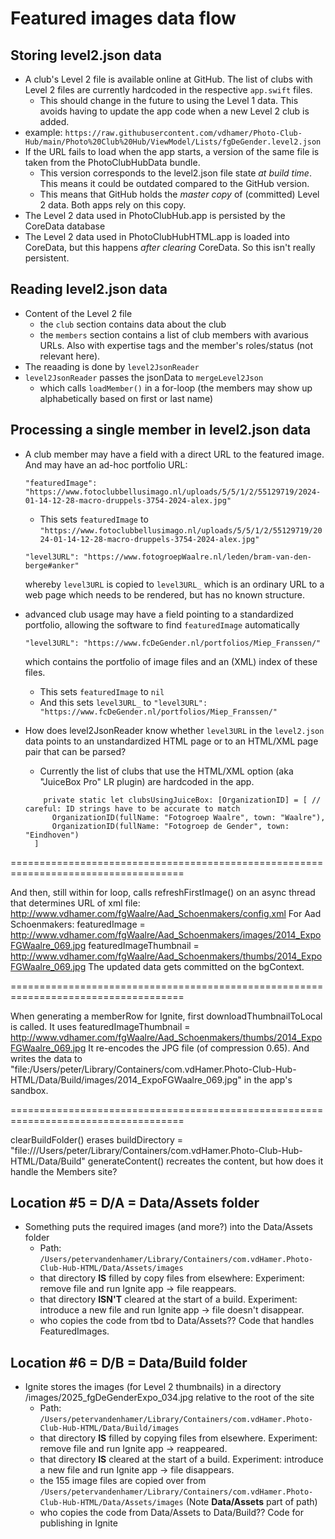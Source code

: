 #  Featured images data flow

## Storing level2.json data

- A club's Level 2 file is available online at GitHub. The list of clubs with Level 2 files are currently hardcoded in the respective `app.swift` files.
  - This should change in the future to using the Level 1 data. This avoids having to update the app code when a new Level 2 club is added.
- example: `https://raw.githubusercontent.com/vdhamer/Photo-Club-Hub/main/Photo%20Club%20Hub/ViewModel/Lists/fgDeGender.level2.json`
- If the URL fails to load when the app starts, a version of the same file is taken from the PhotoClubHubData bundle.
  - This version corresponds to the level2.json file state _at build time_. This means it could be outdated compared to the GitHub version.
  - This means that GitHub holds the _master copy_ of (committed) Level 2 data. Both apps rely on this copy.
- The Level 2 data used in PhotoClubHub.app is persisted by the CoreData database
- The Level 2 data used in PhotoClubHubHTML.app is loaded into CoreData, but this happens _after clearing_ CoreData. So this isn't really persistent.

## Reading level2.json data

- Content of the Level 2 file
  - the `club` section contains data about the club
  - the `members` section contains a list of club members with avarious URLs. Also with expertise tags and the member's roles/status (not relevant here).
- The reaading is done by `level2JsonReader`
- `level2JsonReader` passes the jsonData to `mergeLevel2Json`
  - which calls `loadMember()` in a for-loop (the members may show up alphabetically based on first or last name)
 
## Processing a single member in level2.json data

- A club member may have a field with a direct URL to the featured image. And may have an ad-hoc portfolio URL:

  ``"featuredImage": "https://www.fotoclubbellusimago.nl/uploads/5/5/1/2/55129719/2024-01-14-12-28-macro-druppels-3754-2024-alex.jpg"``
  
  - This sets `featuredImage` to `"https://www.fotoclubbellusimago.nl/uploads/5/5/1/2/55129719/2024-01-14-12-28-macro-druppels-3754-2024-alex.jpg"`
  
  ``"level3URL": "https://www.fotogroepWaalre.nl/leden/bram-van-den-berge#anker"``

  whereby `level3URL` is copied to `level3URL_` which is an ordinary URL to a web page which needs to be rendered, but has no known structure.

- advanced club usage may have a field pointing to a standardized portfolio, allowing the software to find `featuredImage` automatically
  
  ``"level3URL": "https://www.fcDeGender.nl/portfolios/Miep_Franssen/"``
  
  which contains the portfolio of image files and an (XML) index of these files.
  - This sets `featuredImage` to `nil`
  - And this sets `level3URL_` to `"level3URL": "https://www.fcDeGender.nl/portfolios/Miep_Franssen/"`
- How does level2JsonReader know whether `level3URL` in the `level2.json` data points to an unstandardized HTML page 
  or to an HTML/XML page pair that can be parsed?
  - Currently the list of clubs that use the HTML/XML option (aka "JuiceBox Pro" LR plugin) are hardcoded in the app.
 
  ```
      private static let clubsUsingJuiceBox: [OrganizationID] = [ // careful: ID strings have to be accurate to match
        OrganizationID(fullName: "Fotogroep Waalre", town: "Waalre"),
        OrganizationID(fullName: "Fotogroep de Gender", town: "Eindhoven")
    ]
  ```

====================================================================================

And then, still within for loop, calls refreshFirstImage() on an async thread
that determines URL of xml file: http://www.vdhamer.com/fgWaalre/Aad_Schoenmakers/config.xml
For Aad Schoenmakers:
    featuredImage = http://www.vdhamer.com/fgWaalre/Aad_Schoenmakers/images/2014_ExpoFGWaalre_069.jpg
    featuredImageThumbnail = http://www.vdhamer.com/fgWaalre/Aad_Schoenmakers/thumbs/2014_ExpoFGWaalre_069.jpg
The updated data gets committed on the bgContext.

====================================================================================

When generating a memberRow for Ignite, first downloadThumbnailToLocal is called.
It uses featuredImageThumbnail = http://www.vdhamer.com/fgWaalre/Aad_Schoenmakers/thumbs/2014_ExpoFGWaalre_069.jpg
It re-encodes the JPG file (of compression 0.65).
And writes the data to "file:/Users/peter/Library/Containers/com.vdHamer.Photo-Club-Hub-HTML/Data/Build/images/2014_ExpoFGWaalre_069.jpg" in the app's sandbox.

====================================================================================

clearBuildFolder() erases buildDirectory = "file:///Users/peter/Library/Containers/com.vdHamer.Photo-Club-Hub-HTML/Data/Build"
generateContent() recreates the content, but how does it handle the Members site?

## Location #5 = D/A = Data/Assets folder

- Something puts the required images (and more?) into the Data/Assets folder
    - Path: ``/Users/petervandenhamer/Library/Containers/com.vdHamer.Photo-Club-Hub-HTML/Data/Assets/images``
    - that directory **IS** filled by copy files from elsewhere: Experiment: remove file and run Ignite app -> file reappears.
    - that directory **ISN'T** cleared at the start of a build. Experiment: introduce a new file and run Ignite app -> file doesn't disappear.
    - who copies the code from tbd to Data/Assets?? Code that handles FeaturedImages.
    
## Location #6 = D/B = Data/Build folder

- Ignite stores the images (for Level 2 thumbnails) in a directory /images/2025_fgDeGenderExpo_034.jpg relative to the root of the site
    - Path: ``/Users/petervandenhamer/Library/Containers/com.vdHamer.Photo-Club-Hub-HTML/Data/Build/images``
    - that directory **IS** filled by copying files from elsewhere. Experiment: remove file and run Ignite app -> reappeared.
    - that directory **IS** cleared at the start of a build. Experiment: introduce a new file and run Ignite app -> file disappears.
    - the 155 image files are copied over from
      ``/Users/petervandenhamer/Library/Containers/com.vdHamer.Photo-Club-Hub-HTML/Data/Assets/images`` (Note **Data/Assets** part of path)
    - who copies the code from Data/Assets to Data/Build?? Code for publishing in Ignite
